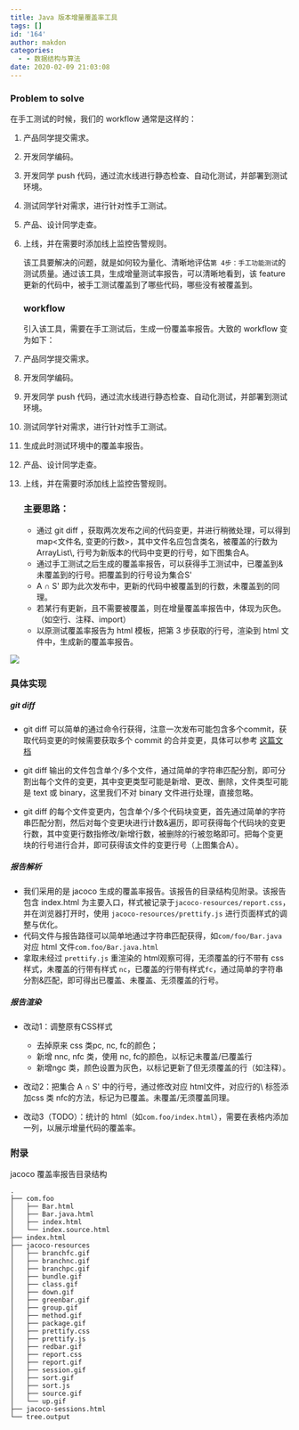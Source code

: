```yaml
---
title: Java 版本增量覆盖率工具
tags: []
id: '164'
author: makdon
categories:
  - - 数据结构与算法
date: 2020-02-09 21:03:08
---
```


### Problem to solve

在手工测试的时候，我们的 workflow 通常是这样的：

1.  产品同学提交需求。
2.  开发同学编码。
3.  开发同学 push 代码，通过流水线进行静态检查、自动化测试，并部署到测试环境。
4.  测试同学针对需求，进行针对性手工测试。
5.  产品、设计同学走查。
6.  上线，并在需要时添加线上监控告警规则。
    
    该工具要解决的问题，就是如何较为量化、清晰地评估`第 4步：手工功能测试`的测试质量。通过该工具，生成增量测试率报告，可以清晰地看到，该 feature 更新的代码中，被手工测试覆盖到了哪些代码，哪些没有被覆盖到。
    
    ### workflow
    
    引入该工具，需要在手工测试后，生成一份覆盖率报告。大致的 workflow 变为如下：
    

1.  产品同学提交需求。
2.  开发同学编码。
3.  开发同学 push 代码，通过流水线进行静态检查、自动化测试，并部署到测试环境。
4.  测试同学针对需求，进行针对性手工测试。
5.  生成此时测试环境中的覆盖率报告。
6.  产品、设计同学走查。
7.  上线，并在需要时添加线上监控告警规则。
    
    ### 主要思路：
    
    *   通过 git diff ，获取两次发布之间的代码变更，并进行稍微处理，可以得到 map<文件名, 变更的行数>，其中文件名应包含类名，被覆盖的行数为 ArrayList\\, 行号为新版本的代码中变更的行号，如下图集合A。
    *   通过手工测试之后生成的覆盖率报告，可以获得手工测试中，已覆盖到&未覆盖到的行号。把覆盖到的行号设为集合S'
    *   A ∩ S' 即为此次发布中，更新的代码中被覆盖到的行数，未覆盖到的同理。
    *   若某行有更新，且不需要被覆盖，则在增量覆盖率报告中，体现为灰色。（如空行、注释、import）
    *   以原测试覆盖率报告为 html 模板，把第 3 步获取的行号，渲染到 html 文件中，生成新的覆盖率报告。

![](/img/2020/02/coverage-1.png)

### 具体实现

##### git diff

*   git diff 可以简单的通过命令行获得，注意一次发布可能包含多个commit，获取代码变更的时候需要获取多个 commit 的合并变更，具体可以参考 [这篇文档](https://git-scm.com/docs/git-diff)
    
*   git diff 输出的文件包含单个/多个文件，通过简单的字符串匹配分割，即可分割出每个文件的变更，其中变更类型可能是新增、更改、删除，文件类型可能是 text 或 binary，这里我们不对 binary 文件进行处理，直接忽略。
    
*   git diff 的每个文件变更内，包含单个/多个代码块变更，首先通过简单的字符串匹配分割，然后对每个变更块进行计数&遍历，即可获得每个代码块的变更行数，其中变更行数指修改/新增行数，被删除的行被忽略即可。把每个变更块的行号进行合并，即可获得该文件的变更行号（上图集合A）。
    

##### 报告解析

*   我们采用的是 jacoco 生成的覆盖率报告。该报告的目录结构见附录。该报告包含 index.html 为主要入口，样式被记录于`jacoco-resources/report.css`，并在浏览器打开时，使用 `jacoco-resources/prettify.js` 进行页面样式的调整与优化。
*   代码文件与报告路径可以简单地通过字符串匹配获得，如`com/foo/Bar.java` 对应 html 文件`com.foo/Bar.java.html`
*   拿取未经过 `prettify.js` 重渲染的 html观察可得，无须覆盖的行不带有 css 样式，未覆盖的行带有样式 `nc`，已覆盖的行带有样式`fc`，通过简单的字符串分割&匹配，即可得出已覆盖、未覆盖、无须覆盖的行号。

##### 报告渲染

*   改动1：调整原有CSS样式
    *   去掉原来 css 类pc, nc, fc的颜色；
    *   新增 nnc, nfc 类，使用 nc, fc的颜色，以标记未覆盖/已覆盖行
    *   新增ngc 类，颜色设置为灰色，以标记更新了但无须覆盖的行（如注释）。

*   改动2：把集合 A ∩ S' 中的行号，通过修改对应 html文件，对应行的\\ 标签添加css 类 nfc的方法，标记为已覆盖。未覆盖/无须覆盖同理。
*   改动3（TODO）：统计的 html（如`com.foo/index.html`），需要在表格内添加一列，以展示增量代码的覆盖率。

### 附录

jacoco 覆盖率报告目录结构

```
.
├── com.foo
│   ├── Bar.html
│   ├── Bar.java.html
│   ├── index.html
│   └── index.source.html
├── index.html
├── jacoco-resources
│   ├── branchfc.gif
│   ├── branchnc.gif
│   ├── branchpc.gif
│   ├── bundle.gif
│   ├── class.gif
│   ├── down.gif
│   ├── greenbar.gif
│   ├── group.gif
│   ├── method.gif
│   ├── package.gif
│   ├── prettify.css
│   ├── prettify.js
│   ├── redbar.gif
│   ├── report.css
│   ├── report.gif
│   ├── session.gif
│   ├── sort.gif
│   ├── sort.js
│   ├── source.gif
│   └── up.gif
├── jacoco-sessions.html
└── tree.output
```